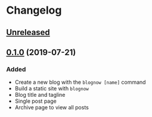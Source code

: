 # Changelog

## [Unreleased]

## [0.1.0] (2019-07-21)

### Added
- Create a new blog with the `blognow [name]` command
- Build a static site with `blognow`
- Blog title and tagline
- Single post page
- Archive page to view all posts

[Unreleased]: https://github.com/johnjago/blognow/compare/0.1.0...HEAD
[0.1.0]: https://github.com/johnjago/blognow/releases/tag/0.1.0
